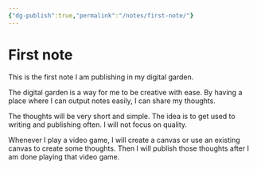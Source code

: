 ```yaml
---
{"dg-publish":true,"permalink":"/notes/first-note/"}
---
```


# First note

This is the first note I am publishing in my digital garden.

The digital garden is a way for me to be creative with ease. By having a place where I can output notes easily, I can share my thoughts.

The thoughts will be very short and simple. The idea is to get used to writing and publishing often. I will not focus on quality.

Whenever I play a video game, I will create a canvas or use an existing canvas to create some thoughts. Then I will publish those thoughts after I am done playing that video game.
